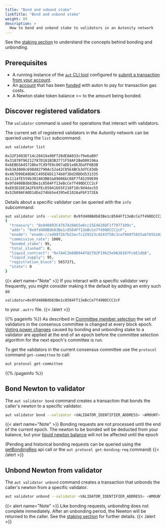 ```yaml
---
title: "Bond and unbond stake"
linkTitle: "Bond and unbond stake"
weight: 80
description: >
  How to bond and unbond stake to validators in an Autonity network
---
```


See the [staking section](/autonity/staking/) to understand the concepts behind bonding and unbonding.

## Prerequisites

- A running instance of the [`aut` CLI tool](https://github.com/autonity/autcli) configured to [submit a transaction from your account](/howto/submit-trans-autcli/).
- An [account](/howto/create-acct/) that has been [funded](/howto/fund-acct/) with auton to pay for transaction gas costs.
- A Newton stake token balance >= to the amount being bonded.

## Discover registered validators

The `validator` command is used for operations that interact with validators.

The current set of registered validators in the Autonity network can be queried using the `list` subcommand:

```bash
aut validator list
```
```bash
0x32F3493Ef14c28419a98Ff20dE8A033cf9e6aB97
0x31870f96212787D181B3B2771F58AF2BeD0019Aa
0x6EBb5A45728be7Cd9fE9c007aDD1e8b3DaFF6B3B
0xb3A3808c698d82790Ac52a42C05E4BCb3dfCd3db
0x467D99EA9DACC495E6D1174b8f3Dd20DDd531335
0x1114fE559b302403BB3a89806bC08F7fA5299E99
0x9fd408Bdb83Be1c8504Ff13eBcCe7f490DCCC2cF
0xE03D1DE3A2Fb5FEc85041655F218f18c9d4dac55
0x52b89AFA0D1dEe274bb5e4395eE102AaFbF372EA
```

Details about a specific validator can be queried with the `info` subcommand:

```bash
aut validator info --validator 0x9fd408Bdb83Be1c8504Ff13eBcCe7f490DCCC2cF
{
  "treasury": "0x040803C4767A28A65e0cc15E4626DF1f7977109c",
  "addr": "0x9fd408Bdb83Be1c8504Ff13eBcCe7f490DCCC2cF",
  "enode": "enode://ad9972b7b23ecfc229323cd243f50c3caf980f5825a6765b102d9e28be2a760b7fd3045790246d1a5836af9a8ea5d2dbcc9b56864f6391504ab376d91d99b13e@77.68.90.188:30303",
  "commission_rate": 1000,
  "bonded_stake": 95,
  "total_slashed": 0,
  "liquid_contract": "0x7A4C3b88B944fA2702F19625e9A38107FcbE1db8",
  "liquid_supply": 95,
  "registration_block": 5657271,
  "state": 0
}
```

{{< alert name="Note" >}}
If you interact with a specific validator very frequently, you might consider making it the default by adding an entry such as

```
validator=0x9fd408Bdb83Be1c8504Ff13eBcCe7f490DCCC2cF
```

to your `.autrc` file.
{{< /alert >}}

{{% pageinfo %}}
As described in [Committee member selection](/autonity/consensus/committee/#committee-member-selection) the set of validators in the consensus committee is changed at every block epoch. [Voting power changes](/autonity/consensus/committee/#voting-power-changes) caused by bonding and unbonding stake to a validator are applied at the end of an epoch before the committee selection algorithm for the next epoch's committee is run.

To get the validators in the current consensus committee use the `protocol` command `get-committee` to call:

```bash
aut protocol get-committee
```
{{% /pageinfo %}}


## Bond Newton to validator

The `aut validator bond` command creates a transaction that bonds the caller's newton to a specific validator.

```bash
aut validator bond --validator <VALIDATOR_IDENTIFIER_ADDRESS> <AMOUNT> | aut tx sign - | aut tx send -
```

{{< alert name="Note" >}}
Bonding requests are not processed until the end of the current epoch.  The newton to be bonded will be deducted from your balance, but your [liquid newton balance](/howto/transfer-lntn) will not be affected until the epoch

(Pending and historical bonding requests can be queried using the [getBondingReq](/reference/api/) api call or the `aut protocol get-bonding-req` command)
{{< /alert >}}

## Unbond Newton from validator

The `aut validator unbond` command creates a transaction that unbonds the caller's newton from a specific validator.

```bash
aut validator unbond --validator <VALIDATOR_IDENTIFIER_ADDRESS> <AMOUNT> | aut tx sign - | aut txsend -
```

{{< alert name="Note" >}}
Like bonding requests, unbonding does not complete immediately.  After an unbonding period, the Newton will be returned to the caller.  See the [staking section](/autonity/staking/) for further details.
{{< /alert >}}

